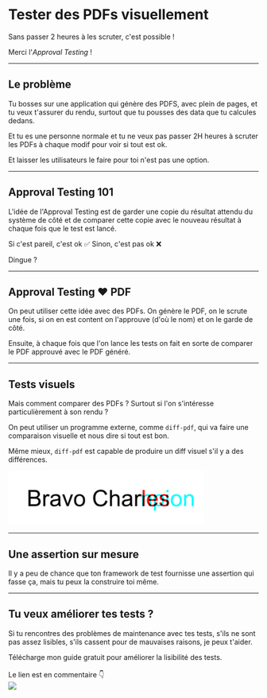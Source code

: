 <!--
theme:  your-theme
size: linkedin-portrait
paginate: true
header: Tester des PDFs visuellement
_header: ''
_footer: <a href="https://www.linkedin.com/in/charles-desneuf/"><img src="./charles-desneuf-square.png" class="profile-picture">Charles Desneuf</a>
footer: <a href="https://www.linkedin.com/in/charles-desneuf/">Charles Desneuf</a>
-->

# Tester des PDFs visuellement
Sans passer 2 heures à les scruter, c'est possible !

Merci l'_Approval Testing_ !

---


## Le problème

Tu bosses sur une application qui génère des PDFS, avec plein de pages, et tu veux t'assurer du rendu, surtout que tu pousses des data que tu calcules dedans. 

Et tu es une personne normale et tu ne veux pas passer 2H heures à scruter les PDFs à chaque modif pour voir si tout est ok.

<span class="small">Et laisser les utilisateurs le faire pour toi n'est pas une option.</span>

---

## Approval Testing 101

L'idée de l'Approval Testing est de garder une copie du résultat attendu du système de côté et de comparer cette copie avec le nouveau résultat à chaque fois que le test est lancé.

Si c'est pareil, c'est ok ✅
Sinon, c'est pas ok ❌

Dingue ?

---

## Approval Testing ❤️ PDF

On peut utiliser cette idée avec des PDFs. On génère le PDF, on le scrute une fois, si on en est content on l'approuve (d'où le nom) et on le garde de côté.

Ensuite, à chaque fois que l'on lance les tests on fait en sorte de comparer le PDF approuvé avec le PDF généré.

---

## Tests visuels

Mais comment comparer des PDFs ? Surtout si l'on s'intéresse particulièrement à son rendu ?

On peut utiliser un programme externe, comme `diff-pdf`, qui va faire une comparaison visuelle et nous dire si tout est bon.

Même mieux, `diff-pdf` est capable de produire un diff visuel s'il y a des différences.

<div class="container">
<img src="./diff-pdf.png" />
</div>

---

## Une assertion sur mesure

Il y a peu de chance que ton framework de test fournisse une assertion qui fasse ça, mais tu peux la construire toi même.

---

## Tu veux améliorer tes tests ?
<!--
_footer: <a href="https://www.linkedin.com/in/charles-desneuf/"><img src="./charles-desneuf-square.png" class="profile-picture">Charles Desneuf</a>
-->

Si tu rencontres des problèmes de maintenance avec tes tests, s'ils ne sont pas assez lisibles, s'ils cassent pour de mauvaises raisons, je peux t'aider.

<div class="offer">
    <div class="offer-content">
    Télécharge mon guide gratuit pour améliorer la lisibilité des tests.<br /><br />Le lien est en commentaire 👇
    </div>
    <div class="offer-img">
    <a href="https://formation.charlesdesneuf.com/guide-gratuit-5-idees-pour-ameliorer-la-lisibilite-de-vos-tests-automatises?utm_medium=social&utm_source=linkedin&utm_campaign=carousel-Stubbing%20du%20temps%20%3A%20Prendre%20le%20contr%C3%B4le%20du%20syst%C3%A8me">
    <img src="https://formation.charlesdesneuf.com/content-assets/public/eyJhbGciOiJIUzI1NiJ9.eyJvYmplY3Rfa2V5IjoiZHdvazQ1NXZvbDQwdm9rZHNmbXV0NnVxMHF1bCIsImRvbWFpbiI6ImZvcm1hdGlvbi5jaGFybGVzZGVzbmV1Zi5jb20ifQ.NS61AHjRUfdqsvHH6gqCbDNSSyCeI3U3AUlI-7U-PzE" class="free-guide-picture" /></a>
    </div>
</div>

